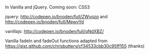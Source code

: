 In Vanilla and jQuery.
Coming soon: CSS3



jquery: http://codepen.io/bnoden/full/ZWyqzq and http://codepen.io/bnoden/full/MewvYd  
  
vanillajs: http://codepen.io/bnoden/full/qNdXBZ/  
  
Vanilla fadeIn and fadeOut functions adapted from https://gist.github.com/chrisbuttery/cf34533cbb30c95ff155 (thanks)